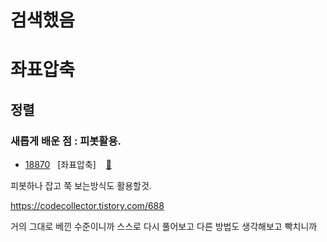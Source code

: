 # 검색했음
# 좌표압축
## 정렬
### 새롭게 배운 점 : 피봇활용.

* [18870](https://www.acmicpc.net/problem/18870) &nbsp; [좌표압축] &nbsp;&nbsp; [:page_facing_up:](https://github.com/knemo333/TIL/blob/master/Algorithm/codes/18870.cpp)

피봇하나 잡고 쭉 보는방식도 활용할것.

https://codecollector.tistory.com/688

거의 그대로 베낀 수준이니까 스스로 다시 풀어보고 다른 방법도 생각해보고 빡치니까
